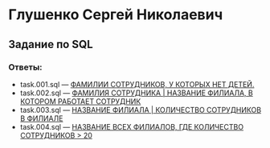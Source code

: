 # Глушенко Сергей Николаевич

## Задание по SQL

### Ответы:

* task.001.sql &mdash; [ФАМИЛИИ СОТРУДНИКОВ, У КОТОРЫХ НЕТ ДЕТЕЙ.](sql/task.001.sql)
* task.002.sql &mdash; [ФАМИЛИЯ СОТРУДНИКА | НАЗВАНИЕ ФИЛИАЛА, В КОТОРОМ РАБОТАЕТ СОТРУДНИК](sql/task.002.sql)
* task.003.sql &mdash; [НАЗВАНИЕ ФИЛИАЛА | КОЛИЧЕСТВО СОТРУДНИКОВ В ФИЛИАЛЕ](sql/task.003.sql)
* task.004.sql &mdash; [НАЗВАНИЕ ВСЕХ ФИЛИАЛОВ, ГДЕ КОЛИЧЕСТВО СОТРУДНИКОВ > 20](sql/task.004.sql)